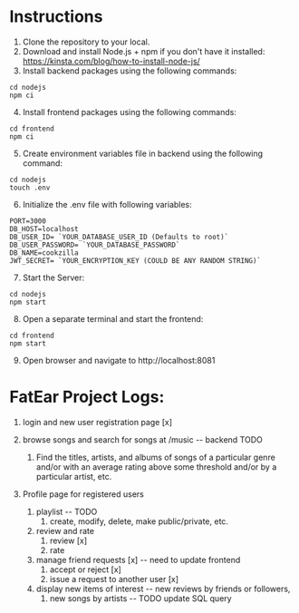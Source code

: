 # Instructions

1. Clone the repository to your local.
2. Download and install Node.js + npm if you don't have it installed: https://kinsta.com/blog/how-to-install-node-js/
3. Install backend packages using the following commands:
```
cd nodejs
npm ci
```
4. Install frontend packages using the following commands:
```
cd frontend
npm ci
```
5. Create environment variables file in backend using the following command:
```
cd nodejs
touch .env
```
6. Initialize the .env file with following variables:
```
PORT=3000
DB_HOST=localhost
DB_USER_ID= `YOUR_DATABASE_USER_ID (Defaults to root)`
DB_USER_PASSWORD= `YOUR_DATABASE_PASSWORD`
DB_NAME=cookzilla
JWT_SECRET= `YOUR_ENCRYPTION_KEY (COULD BE ANY RANDOM STRING)`
```
7. Start the Server:
```
cd nodejs
npm start
```
8. Open a separate terminal and start the frontend:
```
cd frontend
npm start
```
9. Open browser and navigate to http://localhost:8081

# FatEar Project Logs: 
1. login and new user registration page [x]
   
2. browse songs and search for songs at /music  -- backend TODO  
   1. Find the titles, artists, and albums of songs of a particular genre and/or with an average rating above some threshold and/or by a particular artist, etc.
     
3. Profile page for registered users 
   1. playlist -- TODO
      1. create, modify, delete, make public/private, etc. 
   2. review and rate 
      1. review [x]
      2. rate 
   3. manage friend requests [x] -- need to update frontend 
      1. accept or reject [x]
      2. issue a request to another user [x]
   4. display new items of interest -- new reviews by friends or followers, 
      1. new songs by artists -- TODO update SQL query 


